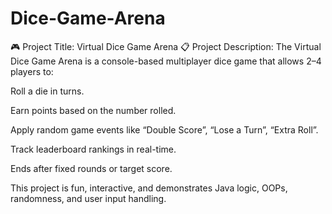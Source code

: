 # Dice-Game-Arena


🎮 Project Title: Virtual Dice Game Arena
📋 Project Description:
The Virtual Dice Game Arena is a console-based multiplayer dice game that allows 2–4 players to:

Roll a die in turns.

Earn points based on the number rolled.

Apply random game events like “Double Score”, “Lose a Turn”, “Extra Roll”.

Track leaderboard rankings in real-time.

Ends after fixed rounds or target score.

This project is fun, interactive, and demonstrates Java logic, OOPs, randomness, and user input handling.

